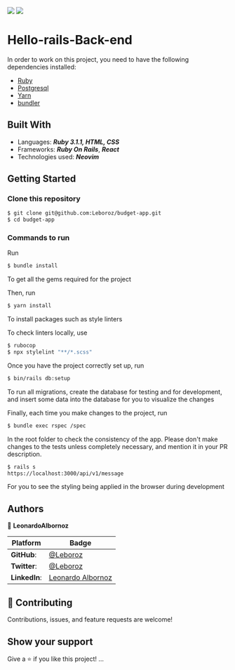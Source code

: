 ![](https://img.shields.io/static/v1?label=BY&message=Leonardo&color=purple)
![](https://img.shields.io/badge/Microverse-blueviolet)

# Hello-rails-Back-end

In order to work on this project, you need to have the following dependencies installed: 

- [Ruby](https://www.ruby-lang.org/en/) 
- [Postgresql](https://www.postgresql.org/)
- [Yarn](https://yarnpkg.com/)
- [bundler](https://rudbyonrails.org/)

## Built With

- Languages: _**Ruby 3.1.1, HTML, CSS**_
- Frameworks: _**Ruby On Rails**_, _**React**_
- Technologies used: _**Neovim**_

## Getting Started

### Clone this repository

```bash
$ git clone git@github.com:Leboroz/budget-app.git
$ cd budget-app
```

### Commands to run

Run 
```bash
$ bundle install 
```

To get all the gems required for the project

Then, run

```bash
$ yarn install 
```
To install packages such as style linters

To check linters locally, use
```bash
$ rubocop
$ npx stylelint "**/*.scss"
```

Once you have the project correctly set up, run 
```bash
$ bin/rails db:setup
```

To run all migrations, create the database for testing and for development, and insert some data into the database for you to visualize the changes

Finally, each time you make changes to the project, run 

```bash
$ bundle exec rspec /spec
```

In the root folder to check the consistency of the app. Please don't make changes to the tests unless completely necessary, and mention it in your PR description. 

```bash
$ rails s
https://localhost:3000/api/v1/message
```

For you to see the styling being applied in the browser during development

## Authors

 👤 **LeonardoAlbornoz**


 Platform | Badge |
 --- | --- |
 **GitHub**:   | [@Leboroz](https://github.com/leboroz)
 **Twitter**:  | [@Leboroz](https://twitter.com/leboroz)
 **LinkedIn**: | [Leonardo Albornoz](https://linkedin.com/in/leboroz)

## 🤝 Contributing

Contributions, issues, and feature requests are welcome!

## Show your support

Give a ⭐️ if you like this project! ...
